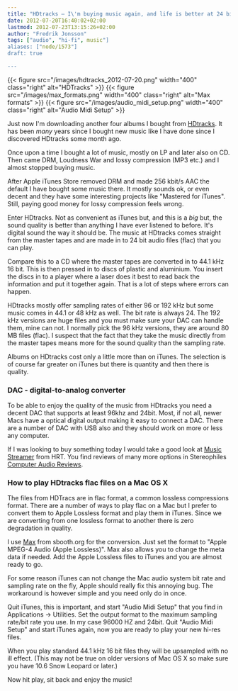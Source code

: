 ```yaml
---
title: "HDtracks – I\'m buying music again, and life is better at 24 bit"
date: 2012-07-20T16:40:02+02:00
lastmod: 2012-07-23T13:15:26+02:00
author: "Fredrik Jonsson"
tags: ["audio", "hi-fi", music"]
aliases: ["node/1573"]
draft: true

---
```


{{< figure src="/images/hdtracks_2012-07-20.png" width="400" class="right" alt="HDTracks" >}}
{{< figure src="/images/max_formats.png" width="400" class="right" alt="Max formats" >}}
{{< figure src="/images/audio_midi_setup.png" width="400" class="right" alt="Audio Midi Setup" >}}

Just now I'm downloading another four albums I bought from [HDtracks](https://www.HDtracks.com/). It has been *many* years since I bought new music like I have done since I discovered HDtracks some month ago.

Once upon a time I bought a lot of music, mostly on LP and later also on CD. Then came DRM, Loudness War and lossy compression (MP3 etc.) and I almost stopped buying music.

After Apple iTunes Store removed DRM and made 256 kbit/s AAC the default I have bought some music there. It mostly sounds ok, or even decent and they have some interesting projects like "Mastered for iTunes". Still, paying good money for lossy compression feels wrong.

Enter HDtracks. Not as convenient as iTunes but, and this is a *big* but, the sound quality is better than anything I have ever listened to before. It's digital sound the way it should be. The music at HDtracks comes straight from the master tapes and are made in to 24 bit audio files (flac) that you can play.

Compare this to a CD where the master tapes are converted in to 44.1 kHz 16 bit. This is then pressed in to discs of plastic and aluminium. You insert the discs in to a player where a laser does it best to read back the information and put it together again. That is a lot of steps where errors can happen.

HDtracks mostly offer sampling rates of either 96 or 192 kHz but some music comes in 44.1 or 48 kHz as well. The bit rate is always 24. The 192 kHz versions are huge files and you must make sure your DAC can handle them, mine can not. I normally pick the 96 kHz versions, they are around 80 MB files (flac). I suspect that the fact that they take the music directly from the master tapes means more for the sound quality than the sampling rate.

Albums on HDtracks cost only a little more than on iTunes. The selection is of course far greater on iTunes but there is quantity and then there is quality.

### DAC - digital-to-analog converter

To be able to enjoy the quality of the music from HDtracks you need a decent DAC that supports at least 96khz and 24bit. Most, if not all, newer Macs have a optical digital output making it easy to connect a DAC. There are a number of DAC with USB also and they should work on more or less any computer.

If I was looking to buy something today I would take a good look at [Music Streamer](http://highresolutiontechnologies.com/) from HRT. You find reviews of many more options in Stereophiles [Computer Audio Reviews](http://www.stereophile.com/category/computer-audio-reviews/).

### How to play HDtracks flac files on a Mac OS X

The files from HDTracs are in flac format, a common lossless compressions format. There are a number of ways to play flac on a Mac but I prefer to convert them to Apple Lossless format and play them in iTunes. Since we are converting from one lossless format to another there is zero degradation in quality.

I use [Max](http://sbooth.org/Max/) from sbooth.org for the conversion. Just set the format to "Apple MPEG-4 Audio (Apple Lossless)". Max also allows you to change the meta data if needed. Add the Apple Lossless files to iTunes and you are almost ready to go.

For some reason iTunes can not change the Mac audio system bit rate and sampling rate on the fly, Apple should really fix this annoying bug. The workaround is however simple and you need only do in once.

Quit iTunes, this is important, and start "Audio Midi Setup" that you find in Applications -> Utilities. Set the output format to the maximum sampling rate/bit rate you use. In my case 96000 HZ and 24bit. Quit "Audio Midi Setup" and start iTunes again, now you are ready to play your new hi-res files.

When you play standard 44.1 kHz 16 bit files they will be upsampled with no ill effect. (This may not be true on older versions of Mac OS X so make sure you have 10.6 Snow Leopard or later.)

Now hit play, sit back and enjoy the music!

